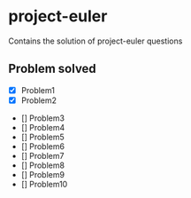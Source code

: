 # project-euler

Contains the solution of project-euler questions

## Problem solved

- [x] Problem1
- [x] Problem2
- [] Problem3
- [] Problem4
- [] Problem5
- [] Problem6
- [] Problem7
- [] Problem8
- [] Problem9
- [] Problem10
